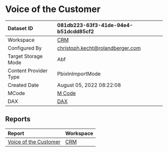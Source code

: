 



# Voice of the Customer

|Dataset ID|081db223-63f3-41de-94e4-b51dcdd85cf2|
| :--- | :--- |
|Workspace|[CRM](../Workspaces/CRM.md)|
|Configured By|christoph.kecht@rolandberger.com|
|Target Storage Mode|Abf|
|Content Provider Type|PbixInImportMode|
|Created Date|August 05, 2022 08:22:08|
|MCode|[M Code](./Voice-of-the-Customer/mcode.md)|
|DAX|[DAX](./Voice-of-the-Customer/dax.md)|

## Reports

|Report|Workspace|
| :--- | :--- |
|[Voice of the Customer](../Reports/Voice-of-the-Customer.md)|[CRM](../Workspaces/CRM.md)|
